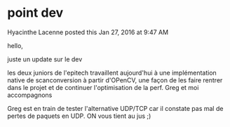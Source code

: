 #  point dev

Hyacinthe Lacenne posted this Jan 27, 2016 at 9:47 AM

hello,  
  
juste un update sur le dev  
  
les deux juniors de l'epitech travaillent aujourd'hui à une implémentation
native de scanconversion à partir d'OPenCV, une façon de les faire rentrer
dans le projet et de continuer l'optimisation de la perf. Greg et moi
accompagnons  
  
Greg est en train de tester l'alternative UDP/TCP car il constate pas mal de
pertes de paquets en UDP. ON vous tient au jus ;)

